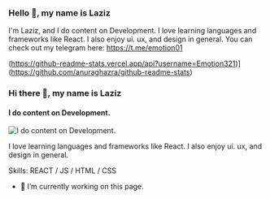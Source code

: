 ### Hello 👋, my name is Laziz

I'm Laziz, and I do content on Development. I love learning languages and frameworks like React. I also enjoy ui. ux, and design in general. You can check out my telegram here: https://t.me/emotion01

(https://github-readme-stats.vercel.app/api?username=Emotion321)](https://github.com/anuraghazra/github-readme-stats)

### Hi there 👋, my name is Laziz
#### I do content on Development.
![I do content on Development.](https://arturssmirnovs.github.io/github-profile-readme-generator/images/banner.png)

I love learning languages and frameworks like React. I also enjoy ui. ux, and design in general.

Skills: REACT / JS / HTML / CSS

- 🔭 I’m currently working on this page. 





